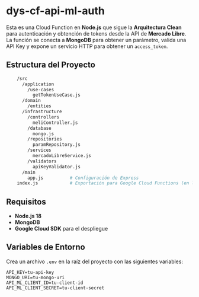 # dys-cf-api-ml-auth

Esta es una Cloud Function en **Node.js** que sigue la **Arquitectura Clean** para autenticación y obtención de tokens desde la API de **Mercado Libre**. La función se conecta a **MongoDB** para obtener un parámetro, valida una API Key y expone un servicio HTTP para obtener un `access_token`.

## Estructura del Proyecto
```bash
    /src
      /application
        /use-cases
          getTokenUseCase.js
      /domain
        /entities
      /infrastructure
        /controllers
          meliController.js
        /database
          mongo.js
        /repositories
          paramRepository.js
        /services
          mercadoLibreService.js
        /validators
          apiKeyValidator.js
      /main
        app.js          # Configuración de Express
    index.js            # Exportación para Google Cloud Functions (en la raíz)

```

## Requisitos

- **Node.js 18**
- **MongoDB**
- **Google Cloud SDK** para el despliegue

## Variables de Entorno

Crea un archivo `.env` en la raíz del proyecto con las siguientes variables:

```env
API_KEY=tu-api-key
MONGO_URI=tu-mongo-uri
API_ML_CLIENT_ID=tu-client-id
API_ML_CLIENT_SECRET=tu-client-secret
```


